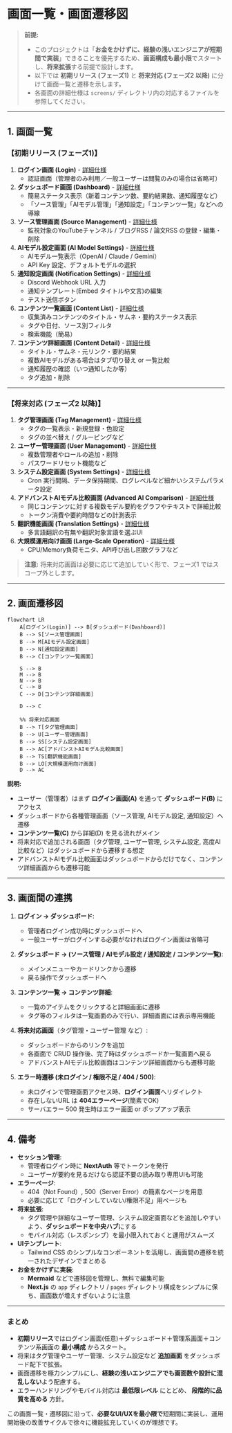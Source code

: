 # 画面一覧・画面遷移図

> **前提:**
> - このプロジェクトは「**お金をかけずに、経験の浅いエンジニアが短期間で実装**」できることを優先するため、**画面構成も最小限**でスタートし、**将来拡張**する前提で設計します。
> - 以下では **初期リリース (フェーズ1)** と **将来対応 (フェーズ2 以降)** に分けて画面一覧と遷移を示します。
> - 各画面の詳細仕様は `screens/` ディレクトリ内の対応するファイルを参照してください。

---

## 1. 画面一覧

### **【初期リリース (フェーズ1)】**

1. **ログイン画面 (Login)** - [詳細仕様](./screens/1_Login.md)
   - 認証画面（管理者のみ利用／一般ユーザーは閲覧のみの場合は省略可）
2. **ダッシュボード画面 (Dashboard)** - [詳細仕様](./screens/2_Dashboard.md)
   - 簡易ステータス表示（新着コンテンツ数、要約結果数、通知履歴など）
   - 「ソース管理」「AIモデル管理」「通知設定」「コンテンツ一覧」などへの導線
3. **ソース管理画面 (Source Management)** - [詳細仕様](./screens/3_SourceManagement.md)
   - 監視対象のYouTubeチャンネル / ブログRSS / 論文RSS の登録・編集・削除
4. **AIモデル設定画面 (AI Model Settings)** - [詳細仕様](./screens/4_AIModelSettings.md)
   - AIモデル一覧表示（OpenAI / Claude / Gemini）
   - API Key 設定、デフォルトモデルの選択
5. **通知設定画面 (Notification Settings)** - [詳細仕様](./screens/5_NotificationSettings.md)
   - Discord Webhook URL 入力
   - 通知テンプレート(Embed タイトルや文言)の編集
   - テスト送信ボタン
6. **コンテンツ一覧画面 (Content List)** - [詳細仕様](./screens/6_ContentList.md)
   - 収集済みコンテンツのタイトル・サムネ・要約ステータス表示
   - タグや日付、ソース別フィルタ
   - 検索機能（簡易）
7. **コンテンツ詳細画面 (Content Detail)** - [詳細仕様](./screens/7_ContentDetail.md)
   - タイトル・サムネ・元リンク・要約結果
   - 複数AIモデルがある場合はタブ切り替え or 一覧比較
   - 通知履歴の確認（いつ通知したか等）
   - タグ追加・削除

---

### **【将来対応 (フェーズ2 以降)】**

1. **タグ管理画面 (Tag Management)** - [詳細仕様](./screens/8_TagManagement.md)
   - タグの一覧表示・新規登録・色設定
   - タグの並べ替え / グルーピングなど
2. **ユーザー管理画面 (User Management)** - [詳細仕様](./screens/9_UserManagement.md)
   - 複数管理者やロールの追加・削除
   - パスワードリセット機能など
3. **システム設定画面 (System Settings)** - [詳細仕様](./screens/10_SystemSettings.md)
   - Cron 実行間隔、データ保持期間、ログレベルなど細かいシステムパラメータ設定
4. **アドバンストAIモデル比較画面 (Advanced AI Comparison)** - [詳細仕様](./screens/11_AdvancedAIComparison.md)
   - 同じコンテンツに対する複数モデル要約をグラフやテキストで詳細比較
   - トークン消費や要約時間などの計測表示
5. **翻訳機能画面 (Translation Settings)** - [詳細仕様](./screens/12_TranslationSettings.md)
   - 多言語翻訳の有無や翻訳対象言語を選ぶUI
6. **大規模運用向け画面 (Large-Scale Operation)** - [詳細仕様](./screens/13_LargeScaleOperation.md)
   - CPU/Memory負荷モニタ、API呼び出し回数グラフなど

> **注意:** 将来対応画面は必要に応じて追加していく形で、フェーズ1 ではスコープ外とします。

---

## 2. 画面遷移図

```mermaid
flowchart LR
    A[ログイン(Login)] --> B[ダッシュボード(Dashboard)]
    B --> S[ソース管理画面]
    B --> M[AIモデル設定画面]
    B --> N[通知設定画面]
    B --> C[コンテンツ一覧画面]

    S --> B
    M --> B
    N --> B
    C --> B
    C --> D[コンテンツ詳細画面]

    D --> C

    %% 将来対応画面
    B --> T[タグ管理画面]
    B --> U[ユーザー管理画面]
    B --> SS[システム設定画面]
    B --> AC[アドバンストAIモデル比較画面]
    B --> TS[翻訳機能画面]
    B --> LO[大規模運用向け画面]
    D --> AC
```

**説明:**
- ユーザー（管理者）はまず **ログイン画面(A)** を通って **ダッシュボード(B)** にアクセス
- ダッシュボードから各種管理画面（ソース管理, AIモデル設定, 通知設定）へ遷移
- **コンテンツ一覧(C)** から詳細(D) を見る流れがメイン
- 将来対応で追加される画面（タグ管理, ユーザー管理, システム設定, 高度AI比較など）はダッシュボードから遷移する想定
- アドバンストAIモデル比較画面はダッシュボードからだけでなく、コンテンツ詳細画面からも遷移可能

---

## 3. 画面間の連携

1. **ログイン → ダッシュボード**:
   - 管理者ログイン成功時にダッシュボードへ
   - 一般ユーザーがログインする必要がなければログイン画面は省略可

2. **ダッシュボード → (ソース管理 / AIモデル設定 / 通知設定 / コンテンツ一覧)**:
   - メインメニューやカードリンクから遷移
   - 戻る操作でダッシュボードへ

3. **コンテンツ一覧 → コンテンツ詳細**:
   - 一覧のアイテムをクリックすると詳細画面に遷移
   - タグ等のフィルタは一覧画面のみで行い、詳細画面には表示専用機能

4. **将来対応画面**（タグ管理・ユーザー管理 など）:
   - ダッシュボードからのリンクを追加
   - 各画面で CRUD 操作後、完了時はダッシュボードか一覧画面へ戻る
   - アドバンストAIモデル比較画面はコンテンツ詳細画面からも遷移可能

5. **エラー時遷移 (未ログイン / 権限不足 / 404 / 500)**:
   - 未ログインで管理画面アクセス時、**ログイン画面**へリダイレクト
   - 存在しないURL は **404エラーページ**(簡素でOK)
   - サーバエラー 500 発生時はエラー画面 or ポップアップ表示

---

## 4. 備考

- **セッション管理**:
  - 管理者ログイン時に **NextAuth** 等でトークンを発行
  - ユーザーが要約を見るだけなら認証不要の読み取り専用UIも可能
- **エラーページ**:
  - 404（Not Found）, 500（Server Error）の簡素なページを用意
  - 必要に応じて「ログインしていない/権限不足」用ページも
- **将来拡張**:
  - タグ管理や詳細なユーザー管理、システム設定画面などを追加しやすいよう、**ダッシュボードを中央ハブ**にする
  - モバイル対応（レスポンシブ）を最小限入れておくと運用がスムーズ
- **UIテンプレート**:
  - Tailwind CSS のシンプルなコンポーネントを活用し、画面間の遷移を統一されたデザインでまとめる
- **お金をかけずに実装**:
  - **Mermaid** などで遷移図を管理し、無料で編集可能
  - **Next.js** の `app` ディレクトリ / `pages` ディレクトリ構成をシンプルに保ち、画面数が増えすぎないように注意

---

### まとめ

- **初期リリース**ではログイン画面(任意)＋ダッシュボード＋管理系画面＋コンテンツ系画面の **最小構成** からスタート。
- 将来はタグ管理やユーザー管理、システム設定など **追加画面** をダッシュボード配下で拡張。
- 画面遷移を極力シンプルにし、**経験の浅いエンジニアでも画面数や設計に混乱しない**よう配慮する。
- エラーハンドリングやモバイル対応は **最低限レベル** にとどめ、 **段階的に品質を高める** 方針。

この画面一覧・遷移図に沿って、**必要なUI/UXを最小限で**短期間に実装し、運用開始後の改善サイクルで徐々に機能拡充していくのが理想です。